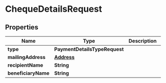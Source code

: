 

# ChequeDetailsRequest


## Properties

| Name | Type | Description | Notes |
|------------ | ------------- | ------------- | -------------|
|**type** | **PaymentDetailsTypeRequest** |  |  |
|**mailingAddress** | [**Address**](Address.md) |  |  |
|**recipientName** | **String** |  |  |
|**beneficiaryName** | **String** |  |  [optional] |



